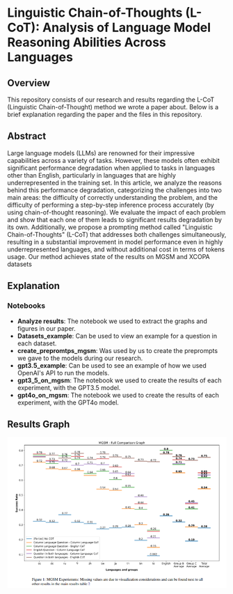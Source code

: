 # Linguistic Chain-of-Thoughts (L-CoT): Analysis of Language Model Reasoning Abilities Across Languages

## Overview

This repository consists of our research and results regarding the L-CoT (Linguistic Chain-of-Thought) method we wrote a paper about.
Below is a brief explanation regarding the paper and the files in this repository.

## Abstract

Large language models (LLMs) are renowned
for their impressive capabilities across a variety
of tasks. However, these models often exhibit
significant performance degradation when applied to tasks in languages other than English,
particularly in languages that are highly underrepresented in the training set. In this article,
we analyze the reasons behind this performance
degradation, categorizing the challenges into
two main areas: the difficulty of correctly understanding the problem, and the difficulty of
performing a step-by-step inference process accurately (by using chain-of-thought reasoning).
We evaluate the impact of each problem and
show that each one of them leads to significant results degradation by its own. Additionally, we propose a prompting method called
"Linguistic Chain-of-Thoughts" (L-CoT) that
addresses both challenges simultaneously, resulting in a substantial improvement in model
performance even in highly underrepresented
languages, and without additional cost in terms
of tokens usage. Our method achieves state of
the results on MGSM and XCOPA datasets

## Explanation
### Notebooks
- **Analyze results**: The notebook we used to extract the graphs and figures in our paper.
- **Datasets_example**: Can be used to view an example for a question in each dataset.
- **create_prepromtps_mgsm**: Was used by us to create the preprompts we gave to the models during our research.
- **gpt3.5_example**: Can be used to see an example of how we used OpenAI's API to run the models.
- **gpt3_5_on_mgsm**: The notebook we used to create the results of each experiment, with the GPT3.5 model.
- **gpt4o_on_mgsm**: The notebook we used to create the results of each experiment, with the GPT4o model.

## Results Graph

![Alt text](Resources/MGSM%20Full%20Comparison%20Graph.png?raw=true "MGSM Results")


